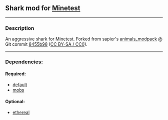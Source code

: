## Shark mod for [Minetest][]


---
### **Description**

An aggressive shark for Minetest. Forked from sapier's [animals_modpack][forum.mp.animals] @ Git commit [8455b98][ver.mob_shark] ([CC BY-SA / CC0][lic.shark]).


---
### **Dependencies:**

#### Required:
* [default][git.default]
* [mobs][forum.mobs_redo]

#### Optional:
* [ethereal][forum.ethereal]


[lic.shark]: LICENSE.txt

[Minetest]: http://www.minetest.net/

[forum.ethereal]: https://forum.minetest.net/viewtopic.php?t=14638
[forum.mobs_redo]: https://forum.minetest.net/viewtopic.php?t=9917
[forum.mp.animals]: https://forum.minetest.net/viewtopic.php?t=629

[git.default]: https://github.com/minetest/minetest_game/tree/master/mods/default

<!-- MOVED: [ver.mob_shark]: https://github.com/sapier/animals_modpack/tree/8455b98/mob_shark -->
[ver.mob_shark]: https://github.com/AntumMT/mp-animals_modpack/tree/8455b98/mob_shark
